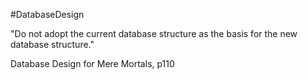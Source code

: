 #DatabaseDesign

"Do not adopt the current database structure as the basis for the new database structure."

Database Design for Mere Mortals, p110